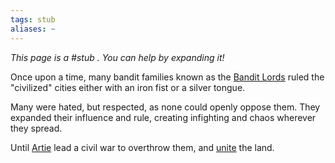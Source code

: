 ```yaml
---
tags: stub
aliases: ~
---
```


*This page is a #stub . You can help by expanding it!*

Once upon a time, many bandit families known as the [Bandit Lords](Bandit%20Lords.md) ruled the "civilized" cities either with an iron fist or a silver tongue.

Many were hated, but respected, as none could openly oppose them. They expanded their influence and rule, creating infighting and chaos wherever they spread.

Until [Artie](..\..\..\..\..\..\..\Game%20Notes\NPCs\ala%20Alaturmen\High%20Power\Nobles%20of%20Prosper%20NPCs\Arthur%20Simonson.md) lead a civil war to overthrow them, and [unite](Unification.md) the land.
